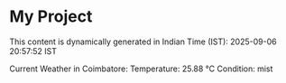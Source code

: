 # My Project

This content is dynamically generated in Indian Time (IST): 2025-09-06 20:57:52 IST


Current Weather in Coimbatore:
Temperature: 25.88 °C
Condition: mist
